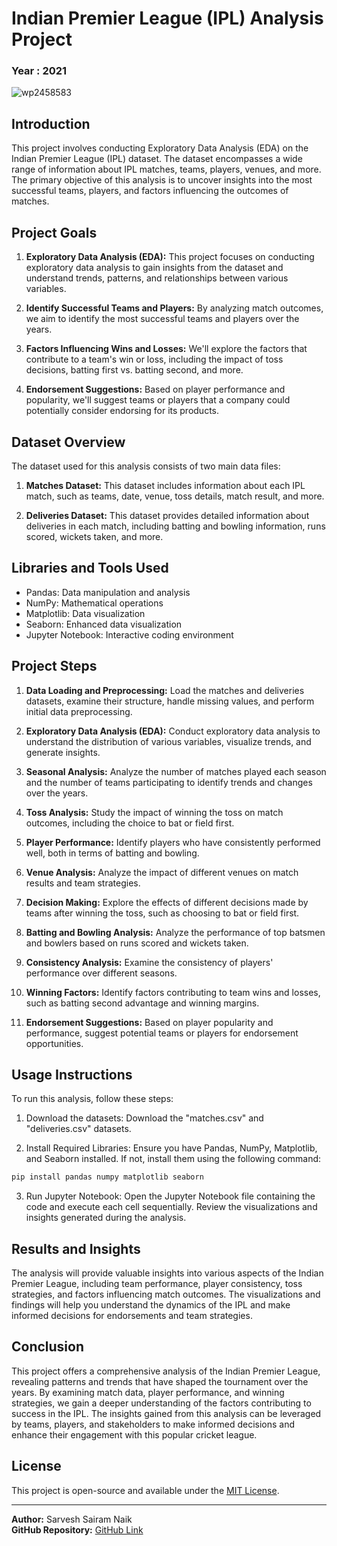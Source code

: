 # Indian Premier League (IPL) Analysis Project

### Year : 2021

![wp2458583](https://github.com/sarveshsn/Indian-Premier-League-IPL-Analysis-Task/assets/93898181/582dc4b2-dad3-4cf8-a953-87c3006872d4)



## Introduction

This project involves conducting Exploratory Data Analysis (EDA) on the Indian Premier League (IPL) dataset. The dataset encompasses a wide range of information about IPL matches, teams, players, venues, and more. The primary objective of this analysis is to uncover insights into the most successful teams, players, and factors influencing the outcomes of matches.

## Project Goals

1. **Exploratory Data Analysis (EDA):** This project focuses on conducting exploratory data analysis to gain insights from the dataset and understand trends, patterns, and relationships between various variables.

2. **Identify Successful Teams and Players:** By analyzing match outcomes, we aim to identify the most successful teams and players over the years.

3. **Factors Influencing Wins and Losses:** We'll explore the factors that contribute to a team's win or loss, including the impact of toss decisions, batting first vs. batting second, and more.

4. **Endorsement Suggestions:** Based on player performance and popularity, we'll suggest teams or players that a company could potentially consider endorsing for its products.

## Dataset Overview

The dataset used for this analysis consists of two main data files:

1. **Matches Dataset:** This dataset includes information about each IPL match, such as teams, date, venue, toss details, match result, and more.

2. **Deliveries Dataset:** This dataset provides detailed information about deliveries in each match, including batting and bowling information, runs scored, wickets taken, and more.

## Libraries and Tools Used

- Pandas: Data manipulation and analysis
- NumPy: Mathematical operations
- Matplotlib: Data visualization
- Seaborn: Enhanced data visualization
- Jupyter Notebook: Interactive coding environment

## Project Steps

1. **Data Loading and Preprocessing:** Load the matches and deliveries datasets, examine their structure, handle missing values, and perform initial data preprocessing.

2. **Exploratory Data Analysis (EDA):** Conduct exploratory data analysis to understand the distribution of various variables, visualize trends, and generate insights.

3. **Seasonal Analysis:** Analyze the number of matches played each season and the number of teams participating to identify trends and changes over the years.

4. **Toss Analysis:** Study the impact of winning the toss on match outcomes, including the choice to bat or field first.

5. **Player Performance:** Identify players who have consistently performed well, both in terms of batting and bowling.

6. **Venue Analysis:** Analyze the impact of different venues on match results and team strategies.

7. **Decision Making:** Explore the effects of different decisions made by teams after winning the toss, such as choosing to bat or field first.

8. **Batting and Bowling Analysis:** Analyze the performance of top batsmen and bowlers based on runs scored and wickets taken.

9. **Consistency Analysis:** Examine the consistency of players' performance over different seasons.

10. **Winning Factors:** Identify factors contributing to team wins and losses, such as batting second advantage and winning margins.

11. **Endorsement Suggestions:** Based on player popularity and performance, suggest potential teams or players for endorsement opportunities.

## Usage Instructions

To run this analysis, follow these steps:

1. Download the datasets: Download the "matches.csv" and "deliveries.csv" datasets.

2. Install Required Libraries: Ensure you have Pandas, NumPy, Matplotlib, and Seaborn installed. If not, install them using the following command:

```python
pip install pandas numpy matplotlib seaborn
```

3. Run Jupyter Notebook: Open the Jupyter Notebook file containing the code and execute each cell sequentially. Review the visualizations and insights generated during the analysis.

## Results and Insights

The analysis will provide valuable insights into various aspects of the Indian Premier League, including team performance, player consistency, toss strategies, and factors influencing match outcomes. The visualizations and findings will help you understand the dynamics of the IPL and make informed decisions for endorsements and team strategies.

## Conclusion

This project offers a comprehensive analysis of the Indian Premier League, revealing patterns and trends that have shaped the tournament over the years. By examining match data, player performance, and winning strategies, we gain a deeper understanding of the factors contributing to success in the IPL. The insights gained from this analysis can be leveraged by teams, players, and stakeholders to make informed decisions and enhance their engagement with this popular cricket league.

## License
This project is open-source and available under the [MIT License](LICENSE).

---

**Author:** Sarvesh Sairam Naik  
**GitHub Repository:** [GitHub Link](https://github.com/sarveshsn)

